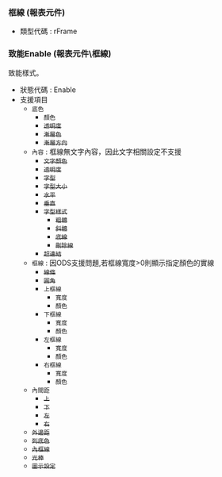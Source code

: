 ### <div id="rframe">框線 <path>(報表元件)</path></div>
* 類型代碼 : rFrame

### <div id="rframe_enable">致能Enable <path>(報表元件\框線)</path></div>
致能樣式。

* 狀態代碼 : Enable
* 支援項目
	* `底色`
		* `顏色`
		* ~~`透明度`~~
		* ~~`漸層色`~~
		* ~~`漸層方向`~~
	* `內容` : 框線無文字內容，因此文字相關設定不支援
		* ~~`文字顏色`~~
		* ~~`透明度`~~
		* ~~`字型`~~
		* ~~`字型大小`~~
		* ~~`水平`~~
		* ~~`垂直`~~
		* ~~`字型樣式`~~
			* ~~`粗體`~~
			* ~~`斜體`~~
			* ~~`底線`~~
			* ~~`刪除線`~~
		* ~~`超連結`~~
	* `框線` : 因ODS支援問題,若框線寬度>0則顯示指定顏色的實線
		* ~~`線條`~~
		* ~~`圓角`~~
		* `上框線`
			* `寬度`
			* `顏色`
		* `下框線`
			* `寬度`
			* `顏色`
		* `左框線`
			* `寬度`
			* `顏色`
		* `右框線`
			* `寬度`
			* `顏色`
	* `內間距`
		* ~~`上`~~
		* ~~`下`~~
		* ~~`左`~~
		* ~~`右`~~
	* ~~`外邊距`~~
	* ~~`列底色`~~
	* ~~`內框線`~~
	* ~~`光棒`~~
	* ~~`圖示設定`~~

